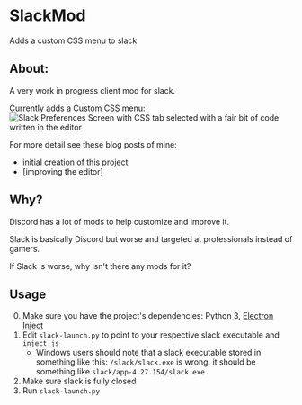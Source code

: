 # SlackMod
Adds a custom CSS menu to slack

## About:
A very work in progress client mod for slack.

Currently adds a Custom CSS menu:
![Slack Preferences Screen with CSS tab selected with a fair bit of code written in the editor](https://i.imgur.com/UUxtgQj.png)

For more detail see these blog posts of mine: 
- [initial creation of this project](https://dev.to/f53/adding-a-custom-css-menu-to-slack-1090)
- [improving the editor]

## Why?
Discord has a lot of mods to help customize and improve it. 

Slack is basically Discord but worse and targeted at professionals instead of gamers.

If Slack is worse, why isn't there any mods for it?

## Usage
0. Make sure you have the project's dependencies: Python 3, [Electron Inject](https://github.com/tintinweb/electron-inject)
1. Edit `slack-launch.py` to point to your respective slack executable and `inject.js`
    - Windows users should note that a slack executable stored in something like this: `/slack/slack.exe` is wrong, it should be something like  `slack/app-4.27.154/slack.exe`
2. Make sure slack is fully closed
3. Run `slack-launch.py`
